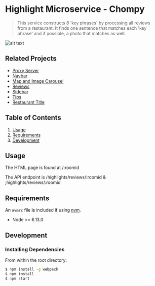 # Highlight Microservice - Chompy

> This service constructs 8 'key phrases' by processing all reviews from a restaurant. It finds one sentence that matches each 'key phrase' and if possible, a photo that matches as well.

![alt text](https://i.imgur.com/lfj8OpMl.png)

## Related Projects

  - [Proxy Server](https://github.com/codenamesgroup/jornelas-proxy)
  - [Navbar](https://github.com/codenamesgroup/search-navbar-service)
  - [Map and Image Carousel](https://github.com/codenamesgroup/Maps-and-Image-Carousel-Service)
  - [Reviews](https://github.com/codenamesgroup/Reviews-Service)
  - [Sidebar](https://github.com/codenamesgroup/Bottom-right-sidebar)
  - [Tips](https://github.com/codenamesgroup/Tips)
  - [Restaurant Title](https://github.com/codenamesgroup/Title-Bar-Service)

## Table of Contents

1. [Usage](#usage)
1. [Requirements](#requirements)
1. [Development](#development)

## Usage

The HTML page is found at /:roomid

The API endpoint is /highlights/reviews/:roomid & ;highlights/reviews/:roomid

## Requirements

An `nvmrc` file is included if using [nvm](https://github.com/creationix/nvm).

- Node >= 6.13.0

## Development

### Installing Dependencies

From within the root directory:
```sh
$ npm install -g webpack
$ npm install
$ npm start
```

